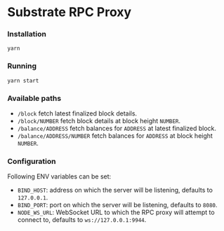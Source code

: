 # Substrate RPC Proxy

### Installation

```
yarn
```

### Running

```
yarn start
```

### Available paths

+ `/block` fetch latest finalized block details.
+ `/block/NUMBER` fetch block details at block height `NUMBER`.
+ `/balance/ADDRESS` fetch balances for `ADDRESS` at latest finalized block.
+ `/balance/ADDRESS/NUMBER` fetch balances for `ADDRESS` at block height `NUMBER`.

### Configuration

Following ENV variables can be set:

+ `BIND_HOST`: address on which the server will be listening, defaults to `127.0.0.1`.
+ `BIND_PORT`: port on which the server will be listening, defaults to `8080`.
+ `NODE_WS_URL`: WebSocket URL to which the RPC proxy will attempt to connect to, defaults to `ws://127.0.0.1:9944`.